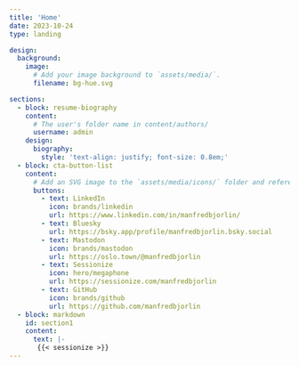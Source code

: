 ```yaml
---
title: 'Home'
date: 2023-10-24
type: landing

design:
  background:
    image:
      # Add your image background to `assets/media/`.
      filename: bg-hue.svg

sections:
  - block: resume-biography
    content:
      # The user's folder name in content/authors/
      username: admin
    design:
      biography:
        style: 'text-align: justify; font-size: 0.8em;'
  - block: cta-button-list
    content:
      # Add an SVG image to the `assets/media/icons/` folder and reference it in the `icon` field below
      buttons:
        - text: LinkedIn
          icon: brands/linkedin
          url: https://www.linkedin.com/in/manfredbjorlin/
        - text: Bluesky
          url: https://bsky.app/profile/manfredbjorlin.bsky.social
        - text: Mastodon
          icon: brands/mastodon
          url: https://oslo.town/@manfredbjorlin
        - text: Sessionize
          icon: hero/megaphone
          url: https://sessionize.com/manfredbjorlin
        - text: GitHub
          icon: brands/github
          url: https://github.com/manfredbjorlin
  - block: markdown
    id: section1
    content:
      text: |-
       {{< sessionize >}}
---
```

